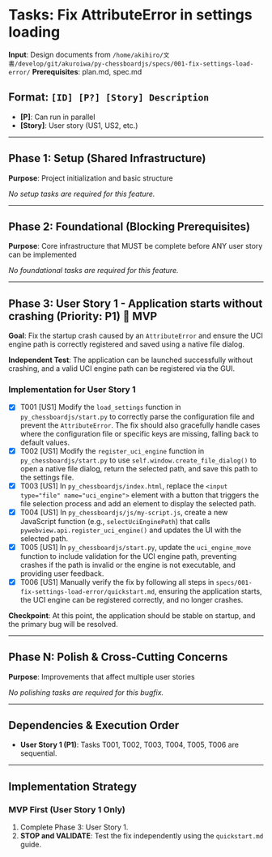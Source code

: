 # Tasks: Fix AttributeError in settings loading

**Input**: Design documents from `/home/akihiro/文書/develop/git/akuroiwa/py-chessboardjs/specs/001-fix-settings-load-error/`
**Prerequisites**: plan.md, spec.md

## Format: `[ID] [P?] [Story] Description`

- **[P]**: Can run in parallel
- **[Story]**: User story (US1, US2, etc.)

---

## Phase 1: Setup (Shared Infrastructure)

**Purpose**: Project initialization and basic structure

*No setup tasks are required for this feature.*

---

## Phase 2: Foundational (Blocking Prerequisites)

**Purpose**: Core infrastructure that MUST be complete before ANY user story can be implemented

*No foundational tasks are required for this feature.*

----- 

## Phase 3: User Story 1 - Application starts without crashing (Priority: P1) 🎯 MVP

**Goal**: Fix the startup crash caused by an `AttributeError` and ensure the UCI engine path is correctly registered and saved using a native file dialog.

**Independent Test**: The application can be launched successfully without crashing, and a valid UCI engine path can be registered via the GUI.

### Implementation for User Story 1

- [x] T001 [US1] Modify the `load_settings` function in `py_chessboardjs/start.py` to correctly parse the configuration file and prevent the `AttributeError`. The fix should also gracefully handle cases where the configuration file or specific keys are missing, falling back to default values.
- [x] T002 [US1] Modify the `register_uci_engine` function in `py_chessboardjs/start.py` to use `self.window.create_file_dialog()` to open a native file dialog, return the selected path, and save this path to the settings file.
- [x] T003 [US1] In `py_chessboardjs/index.html`, replace the `<input type="file" name="uci_engine">` element with a button that triggers the file selection process and add an element to display the selected path.
- [x] T004 [US1] In `py_chessboardjs/js/my-script.js`, create a new JavaScript function (e.g., `selectUciEnginePath`) that calls `pywebview.api.register_uci_engine()` and updates the UI with the selected path.
- [x] T005 [US1] In `py_chessboardjs/start.py`, update the `uci_engine_move` function to include validation for the UCI engine path, preventing crashes if the path is invalid or the engine is not executable, and providing user feedback.
- [x] T006 [US1] Manually verify the fix by following all steps in `specs/001-fix-settings-load-error/quickstart.md`, ensuring the application starts, the UCI engine can be registered correctly, and no longer crashes.

**Checkpoint**: At this point, the application should be stable on startup, and the primary bug will be resolved.

---

## Phase N: Polish & Cross-Cutting Concerns

**Purpose**: Improvements that affect multiple user stories

*No polishing tasks are required for this bugfix.*

---

## Dependencies & Execution Order

- **User Story 1 (P1)**: Tasks T001, T002, T003, T004, T005, T006 are sequential.

---

## Implementation Strategy

### MVP First (User Story 1 Only)

1.  Complete Phase 3: User Story 1.
2.  **STOP and VALIDATE**: Test the fix independently using the `quickstart.md` guide.